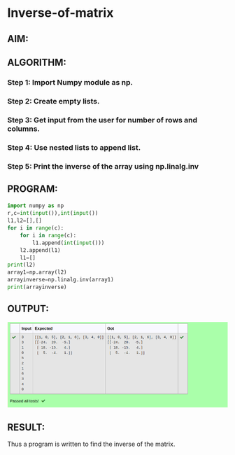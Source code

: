 # Inverse-of-matrix

## AIM:

## ALGORITHM:
### Step 1: Import Numpy module as np.
### Step 2: Create empty lists.
### Step 3: Get input from the user for number of rows and columns.
### Step 4: Use nested lists to append list.
### Step 5: Print the inverse of the array using np.linalg.inv


## PROGRAM:
```PYTHON
import numpy as np
r,c=int(input()),int(input())
l1,l2=[],[]
for i in range(c):
    for i in range(c):
        l1.append(int(input()))
    l2.append(l1)
    l1=[]
print(l2)
array1=np.array(l2)
arrayinverse=np.linalg.inv(array1)
print(arrayinverse)
```

## OUTPUT:
![OUTPUT](/Screenshot%20from%202022-10-06%2014-29-21.png)

## RESULT:
Thus a program is written to find the inverse of the matrix.
